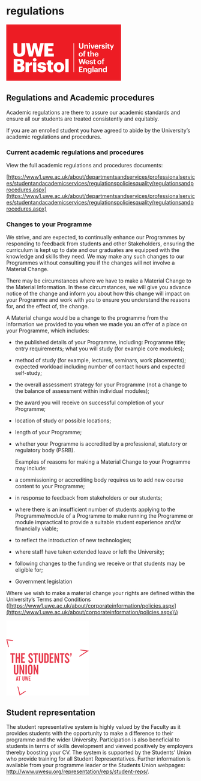 # regulations

![UWE Bristol Logo](.gitbook/assets/uwe_bristol_logo.svg)

## Regulations and Academic procedures

Academic regulations are there to assure our academic standards and ensure all our students are treated consistently and equitably.

If you are an enrolled student you have agreed to abide by the University’s academic regulations and procedures.

### Current academic regulations and procedures

View the full academic regulations and procedures documents:

[https://www1.uwe.ac.uk/about/departmentsandservices/professionalservices/studentandacademicservices/regulationspoliciesquality/regulationsandprocedures.aspx](https://www1.uwe.ac.uk/about/departmentsandservices/professionalservices/studentandacademicservices/regulationspoliciesquality/regulationsandprocedures.aspx)

### Changes to your Programme

We strive, and are expected, to continually enhance our Programmes by responding to feedback from students and other Stakeholders, ensuring the curriculum is kept up to date and our graduates are equipped with the knowledge and skills they need. We may make any such changes to our Programmes without consulting you if the changes will not involve a Material Change.

There may be circumstances where we have to make a Material Change to the Material Information. In these circumstances, we will give you advance notice of the change and inform you about how this change will impact on your Programme and work with you to ensure you understand the reasons for, and the effect of, the change.

A Material change would be a change to the programme from the information we provided to you when we made you an offer of a place on your Programme, which includes:

* the published details of your Programme, including: Programme title; entry requirements; what you will study \(for example core modules\);
* method of study \(for example, lectures, seminars, work placements\); expected workload including number of contact hours and expected self-study;
* the overall assessment strategy for your Programme \(not a change to the balance of assessment within individual modules\);
* the award you will receive on successful completion of your Programme;
* location of study or possible locations;
* length of your Programme;
* whether your Programme is accredited by a professional, statutory or regulatory body \(PSRB\).

  Examples of reasons for making a Material Change to your Programme may include:

* a commissioning or accrediting body requires us to add new course content to your Programme;
* in response to feedback from stakeholders or our students;
* where there is an insufficient number of students applying to the Programme/module of a Programme to make running the Programme or module impractical to provide a suitable student experience and/or financially viable;
* to reflect the introduction of new technologies;
* where staff have taken extended leave or left the University;
* following changes to the funding we receive or that students may be eligible for;
* Government legislation

Where we wish to make a material change your rights are defined within the University’s Terms and Conditions \([https://www1.uwe.ac.uk/about/corporateinformation/policies.aspx](https://www1.uwe.ac.uk/about/corporateinformation/policies.aspx)\)

![UWE SU Logo](./images/su-logo-sml.gif)
## Student representation 

The student representative system is highly valued by the Faculty as it provides students with the opportunity to make a difference to their programme and the wider University. Participation is also beneficial to students in terms of skills development and viewed positively by employers thereby boosting your CV. The system is supported by the Students’
Union who provide training for all Student Representatives. Further information is available from your programme leader or the Students Union webpages: http://www.uwesu.org/representation/reps/student-reps/.
